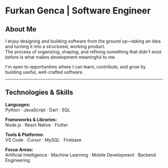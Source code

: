 #  Furkan Genca | Software Engineer

##  About Me
I enjoy designing and building software from the ground up—taking an idea and turning it into a structured, working product.  
The process of organizing, shaping, and refining something that didn't exist before is what makes development meaningful to me.

I'm open to opportunities where I can learn, contribute, and grow by building useful, well-crafted software.

---

##  Technologies & Skills

**Languages:**  
Python · JavaScript · Dart · SQL  

**Frameworks & Libraries:**  
Node.js · React Native · Flutter  

**Tools & Platforms:**  
VS Code · Cursor · MySQL · Firebase 

**Focus Areas:**  
Artificial Intelligence · Machine Learning · Mobile Development · Backend Engineering

